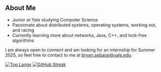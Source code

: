 ## About Me
- Junior at Yale studying Computer Science
- Passionate about distributed systems, operating systems, working out, and racing
- Currently learning more about networks, Java, C++, and lock-free algorithms

I am always open to connect and am looking for an internship for Summer 2025, so feel free to contact to me at bryan.sebaraj@yale.edu.


[![Top Langs](https://github-readme-stats.vercel.app/api/top-langs/?username=bryanwsebaraj&layout=compact&hide=jupyternotebook,makefile)](https://github.com/bryanwsebaraj/github-readme-stats)  [![GitHub Streak](https://streak-stats.demolab.com/?user=bryanwsebaraj&theme=dark&starting_year=2024&card_height=95)](https://git.io/streak-stats)
